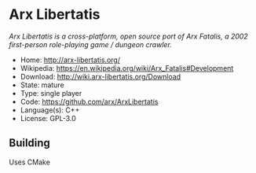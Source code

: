 # Arx Libertatis

_Arx Libertatis is a cross-platform, open source port of Arx Fatalis, a 2002 first-person role-playing game / dungeon crawler._

- Home: http://arx-libertatis.org/
- Wikipedia: https://en.wikipedia.org/wiki/Arx_Fatalis#Development
- Download: http://wiki.arx-libertatis.org/Download
- State: mature
- Type: single player
- Code: https://github.com/arx/ArxLibertatis
- Language(s): C++
- License: GPL-3.0

## Building

Uses CMake


